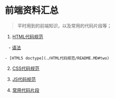 # 前端资料汇总

> 平时用到的前端知识，以及常用的代码片段等；

1. [HTML代码规范](./HTML代码规范/README.MD)

    - [语法](./HTML代码规范/README.MD#one)
    
    - [HTML5 doctype](./HTML代码规范/README.MD#two)
    
 2. [CSS代码规范](./CSS代码规范/README.MD)

    
 
 3. [JS代码规范](./JS代码规范/README.MD)
 
 4. [常用代码片段](./常用代码片段/README.MD)



